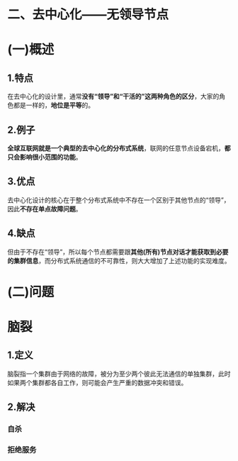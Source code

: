 # 二、去中心化——无领导节点
# (一)概述
## 1.特点
   在去中心化的设计里，通常**没有“领导”和“干活的”这两种角色的区分**，大家的角色都是一样的，**地位是平等**的。
## 2.例子
   **全球互联网就是一个典型的去中心化的分布式系统**，联网的任意节点设备宕机，**都只会影响很小范围的功能**。
## 3.优点
   去中心化设计的核心在于整个分布式系统中不存在一个区别于其他节点的“领导”，因此**不存在单点故障问题**。
## 4.缺点
   但由于不存在“领导”，所以每个节点都需要跟**其他(所有)节点对话才能获取到必要的集群信息**，而分布式系统通信的不可靠性，则大大增加了上述功能的实现难度。

# (二)问题
# 脑裂
## 1.定义
脑裂指一个集群由于网络的故障，被分为至少两个彼此无法通信的单独集群，此时如果两个集群都各自工作，则可能会产生严重的数据冲突和错误。
## 2.解决
### 自杀
### 拒绝服务


